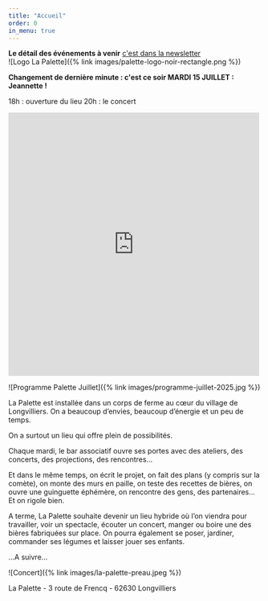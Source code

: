 ```yaml
---
title: "Accueil"
order: 0
in_menu: true
---
```

<div id="fb-root"></div>
<script async defer crossorigin="anonymous" src="https://connect.facebook.net/fr_FR/sdk.js#xfbml=1&version=v23.0"></script>

**Le détail des événements à venir** <a href="https://mailchi.mp/lapalette.org/lagazetteno3-2032?e=202a69079a" target="_blank">c'est dans la newsletter</a>
<br>
![Logo La Palette]({% link images/palette-logo-noir-rectangle.png %})
<br>

**Changement de dernière minute : c'est ce soir MARDI 15 JUILLET : Jeannette !**

18h : ouverture du lieu
20h : le concert

<iframe src="https://www.facebook.com/plugins/post.php?href=https%3A%2F%2Fwww.facebook.com%2Fpermalink.php%3Fstory_fbid%3Dpfbid0feb5Z65Z2xiuSVEELF5r8EiwD42uYMrzcz56gUxVVvTNxqPWjKjaqZrjyfWQDJZkl%26id%3D100090895787563&show_text=true&width=500" width="500" height="526" style="border:none;overflow:hidden" scrolling="no" frameborder="0" allowfullscreen="true" allow="autoplay; clipboard-write; encrypted-media; picture-in-picture; web-share"></iframe>


![Programme Palette Juillet]({% link images/programme-juillet-2025.jpg %})
<br>

La Palette est installée dans un corps de ferme au cœur du village de Longvilliers.
On a beaucoup d’envies, beaucoup d’énergie et un peu de temps.  

On a surtout un lieu qui offre plein de possibilités.

Chaque mardi, le bar associatif ouvre ses portes avec des ateliers, des concerts, des projections, des rencontres...

Et dans le même temps, on écrit le projet, on fait des plans (y compris sur la comète), on monte des murs en paille, on teste des recettes de bières, on ouvre une guinguette éphémère, on rencontre des gens, des partenaires…
Et on rigole bien.

A terme, La Palette souhaite devenir un lieu hybride où l’on viendra pour travailler, voir un spectacle, écouter un concert, manger ou boire une des bières fabriquées sur place. On pourra également se poser, jardiner, commander ses légumes et laisser jouer ses enfants. 

…A suivre…

<div class="fb-page" 
data-href="https://www.facebook.com/profile.php?id=100090895787563"
data-width="380" 
data-hide-cover="false"
data-show-facepile="false"></div>

![Concert]({% link images/la-palette-preau.jpeg %})



La Palette - 3 route de Frencq - 62630 Longvilliers 